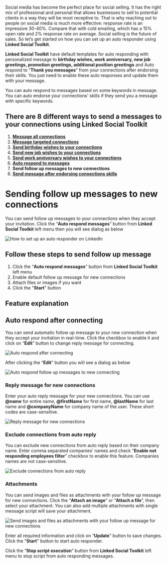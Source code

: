 Social media has become the perfect place for social selling. It has the right mix of professional and personal that allows businesses to sell to potential clients in a way they will be most receptive to. That is why reaching out to people on social media is much more effective: response rate is an impressive 30-40%. Compare that with cold emailing, which has a 15% open rate and 2% response rate on average. Social selling is the future of sales. So let’s get started on how you can set up an auto responder using **Linked Social Toolkit**.


**Linked Social Toolkit** have default templates for auto responding with personalized message to **birthday wishes, work anniversary, new job greetings, promotion greetings, additional position greetings** and Auto respond to “**Thank you messages**” from your connections after endorsing their skills. You just need to enable these auto responses and update them with your message.

You can auto respond to messages based on some keywords in message. You can auto endorse your connections’ skills if they send you a message with specific keywords.

## There are 8 different ways to send a messages to your connections using Linked Social Toolkit
1. [**Message all connections**](https://github.com/ZiaUrR3hman/LinkedSocialToolkit/wiki/How-to-mass-message-all-your-connections)
2. [**Message targeted connections**](https://github.com/ZiaUrR3hman/LinkedSocialToolkit/wiki/How-to-message-targeted-connections)
3. [**Send birthday wishes to your connections**](https://github.com/ZiaUrR3hman/LinkedSocialToolkit/wiki/How-to-send-birthday-wishes-to-your-connections)
4. [**Send new job wishes to your connections**](https://github.com/ZiaUrR3hman/LinkedSocialToolkit/wiki/How-to-send-new-job-wishes-to-your-connections)
5. [**Send work anniversary wishes to your connections**](https://github.com/ZiaUrR3hman/LinkedSocialToolkit/wiki/How-to-send-work-anniversary-wishes-to-your-connections)
6. [**Auto respond to messages**](https://github.com/ZiaUrR3hman/LinkedSocialToolkit/wiki/How-to-auto-respond-messages)
7. **Send follow up messages to new connections**
8. [**Send message after endorsing connections skills**](https://github.com/ZiaUrR3hman/LinkedSocialToolkit/wiki/How-to-endorse-connections-skills-if-someone-message-you)

# Sending follow up messages to new connections
You can send follow up messages to your connections when they accept your invitation. Click the “**Auto respond messages**” button from **Linked Social Toolkit** left menu then you will see dialog as below

![How to set up an auto responder on LinkedIn](https://github.com/ZiaUrR3hman/LinkedSocialToolkit/raw/master/images/Auto-respond-or-replay-messages-on-linkedin.png)

## Follow these steps to send follow up message
1. Click the “**Auto respond messages**” button from **Linked Social Toolkit** left menu
2. Enable default follow up message for new connections
3. Attach files or images if you want
4. Click the "**Start**" button

## Feature explanation
## Auto respond after connecting
You can send automatic follow up message to your new connection when they accept your invitation in real-time. Click the checkbox to enable it and click on “**Edit**” button to change reply message for connecting.

![Auto respond after connecting](https://github.com/ZiaUrR3hman/LinkedSocialToolkit/raw/master/images/Auto-respond-after-connecting.png)

After clicking the “**Edit**” button you will see a dialog as below

![Auto respond follow up messages to new connecting](https://github.com/ZiaUrR3hman/LinkedSocialToolkit/raw/master/images/Auto-respond-follow-up-messages-to-new-connecting.png)

### Reply message for new connections
Enter your auto reply message for your new connections. You can use **@name** for entire name, **@firstName** for first name, **@lastName** for last name and **@companyName** for company name of the user. These short codes are case-sensitive.

![Reply message for new connections](https://github.com/ZiaUrR3hman/LinkedSocialToolkit/raw/master/images/Reply-message-for-new-connections.png)

### Exclude connections from auto reply
You can exclude new connections from auto reply based on their company name. Enter comma separated companies’ names and check “**Enable not responding employees filter**” checkbox to enable this feature. Companies names are not case-sensitive.

![Exclude connections from auto reply](https://github.com/ZiaUrR3hman/LinkedSocialToolkit/raw/master/images/Exclude-connections-from-auto-reply.png)

### Attachments
You can send images and files as attachments with your follow up message for new connections. Click the “**Attach an image**” or “**Attach a file**”, then select your attachment. You can also add multiple attachments with single message script will save your attachment.

![Send images and files as attachments with your follow up message for new connections](https://github.com/ZiaUrR3hman/LinkedSocialToolkit/raw/master/images/Auto-respond-with-images-and-files-as-attachments-with-your-message.png)

Enter all required information and click on “**Update**” button to save changes. Click the "**Start**" button to start auto responder.


Click the “**Stop script execution**” button from **Linked Social Toolkit** left menu to stop script from auto responding messages.
